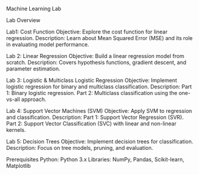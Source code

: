 Machine Learning Lab


Lab Overview


Lab1: Cost Function
Objective: Explore the cost function for linear regression.
Description: Learn about Mean Squared Error (MSE) and its role in evaluating model performance.


Lab 2: Linear Regression
Objective: Build a linear regression model from scratch.
Description: Covers hypothesis functions, gradient descent, and parameter estimation.


Lab 3: Logistic & Multiclass Logistic Regression
Objective: Implement logistic regression for binary and multiclass classification.
Description:
Part 1: Binary logistic regression.
Part 2: Multiclass classification using the one-vs-all approach.


Lab 4: Support Vector Machines (SVM)
Objective: Apply SVM to regression and classification.
Description:
Part 1: Support Vector Regression (SVR).
Part 2: Support Vector Classification (SVC) with linear and non-linear kernels.


Lab 5: Decision Trees
Objective: Implement decision trees for classification.
Description: Focus on tree models, pruning, and evaluation.


Prerequisites
Python: Python 3.x
Libraries: NumPy, Pandas, Scikit-learn, Matplotlib
